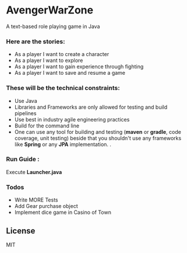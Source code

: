 # AvengerWarZone
A text-based role playing game in Java

### Here are the stories:
 - As a player I want to create a character
 - As a player I want to explore
 - As a player I want to gain experience through fighting
 - As a player I want to save and resume a game

### These will be the technical constraints:
 - Use Java
 - Libraries and Frameworks are only allowed for testing and build pipelines
 - Use best in industry agile engineering practices
 - Build for the command line
 - One can use any tool for building and testing (**maven** or **gradle**, code coverage, unit testing) beside that you shouldn't use any frameworks like **Spring** or any **JPA** implementation. . 


### Run Guide :
Execute **Launcher.java**

### Todos

 - Write MORE Tests
 - Add Gear purchase object
 - Implement dice game in Casino of Town

License
----

MIT
